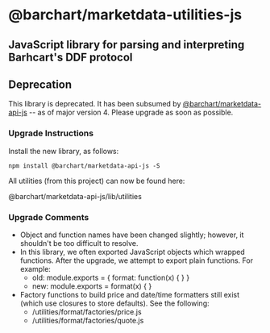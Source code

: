 # @barchart/marketdata-utilities-js
## JavaScript library for parsing and interpreting Barhcart's DDF protocol

## Deprecation

This library is deprecated. It has been subsumed by [@barchart/marketdata-api-js](https://github.com/barchart/marketdata-api-js) -- as of major version 4. Please upgrade as soon as possible.

### Upgrade Instructions

Install the new library, as follows:

```
npm install @barchart/marketdata-api-js -S
```

All utilities (from this project) can now be found here:

@barchart/marketdata-api-js/lib/utilities

### Upgrade Comments

* Object and function names have been changed slightly; however, it shouldn't be too difficult to resolve.
* In this library, we often exported JavaScript objects which wrapped functions. After the upgrade, we attempt to export plain functions. For example:
  * old: module.exports = { format: function(x) { } }
  * new: module.exports = format(x) { }
* Factory functions to build price and date/time formatters still exist (which use closures to store defaults). See the following:
  * /utilities/format/factories/price.js
  * /utilities/format/factories/quote.js



